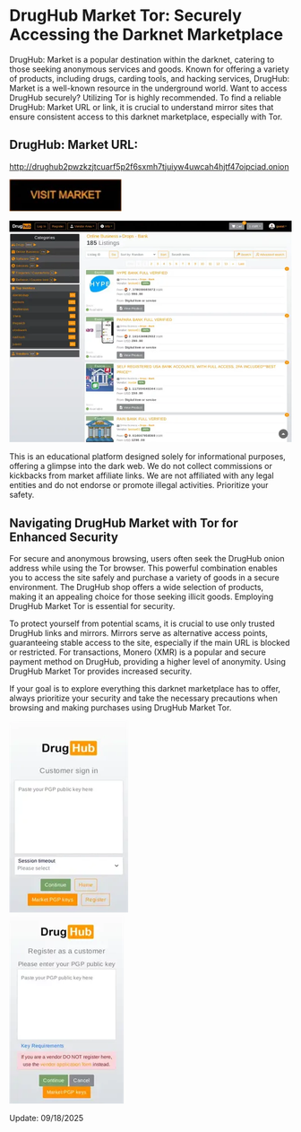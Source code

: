 # DrugHub Market Tor: Securely Accessing the Darknet Marketplace

DrugHub: Market is a popular destination within the darknet, catering to those seeking anonymous services and goods. Known for offering a variety of products, including drugs, carding tools, and hacking services, DrugHub: Market is a well-known resource in the underground world. Want to access DrugHub securely? Utilizing Tor is highly recommended. To find a reliable DrugHub: Market URL or link, it is crucial to understand mirror sites that ensure consistent access to this darknet marketplace, especially with Tor.

## DrugHub: Market URL:

http://drughub2pwzkzjtcuarf5p2f6sxmh7tjuiyw4uwcah4hjtf47oipciad.onion

[<img src="/themes/display.webp" width="200">](http://drughub2pwzkzjtcuarf5p2f6sxmh7tjuiyw4uwcah4hjtf47oipciad.onion)


<a href="http://drughub2pwzkzjtcuarf5p2f6sxmh7tjuiyw4uwcah4hjtf47oipciad.onion"><img src="/themes/beta.webp" alt="image" style="max-width: 100%;"><a>

This is an educational platform designed solely for informational purposes, offering a glimpse into the dark web. We do not collect commissions or kickbacks from market affiliate links. We are not affiliated with any legal entities and do not endorse or promote illegal activities. Prioritize your safety.

## Navigating DrugHub Market with Tor for Enhanced Security

For secure and anonymous browsing, users often seek the DrugHub onion address while using the Tor browser. This powerful combination enables you to access the site safely and purchase a variety of goods in a secure environment. The DrugHub shop offers a wide selection of products, making it an appealing choice for those seeking illicit goods. Employing DrugHub Market Tor is essential for security.

To protect yourself from potential scams, it is crucial to use only trusted DrugHub links and mirrors. Mirrors serve as alternative access points, guaranteeing stable access to the site, especially if the main URL is blocked or restricted. For transactions, Monero (XMR) is a popular and secure payment method on DrugHub, providing a higher level of anonymity. Using DrugHub Market Tor provides increased security.

If your goal is to explore everything this darknet marketplace has to offer, always prioritize your security and take the necessary precautions when browsing and making purchases using DrugHub Market Tor.


<a href="http://drughub2pwzkzjtcuarf5p2f6sxmh7tjuiyw4uwcah4hjtf47oipciad.onion"><img src="/themes/sleep.webp" alt="image" style="max-width: 100%;"><a>  
<a href="http://drughub2pwzkzjtcuarf5p2f6sxmh7tjuiyw4uwcah4hjtf47oipciad.onion"><img src="/themes/done.webp" alt="image" style="max-width: 100%;"><a>

Update:  09/18/2025